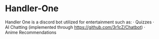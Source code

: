 # Handler-One

Handler One is a discord bot utilized for entertainment such as:
· Quizzes
· AI Chatting (implemented through https://github.com/3r1cZ/Chatbot)
· Anime Recommendations

